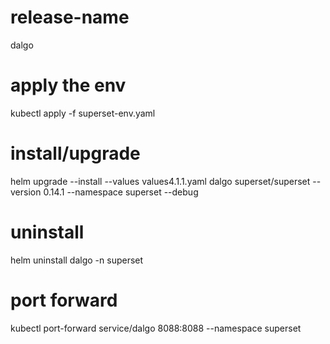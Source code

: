 # release-name
dalgo

# apply the env
kubectl apply -f superset-env.yaml

# install/upgrade
helm upgrade --install --values values4.1.1.yaml  dalgo superset/superset --version 0.14.1 --namespace superset --debug

# uninstall
helm uninstall dalgo -n superset 

# port forward
kubectl port-forward service/dalgo  8088:8088 --namespace superset